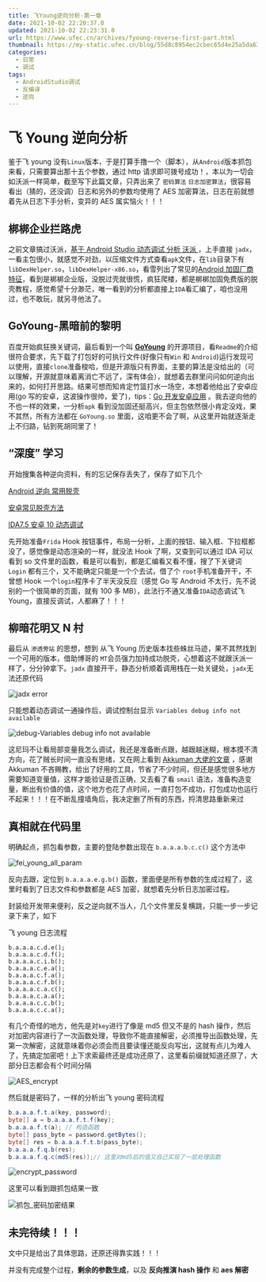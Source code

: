 ```yaml
---
title: 飞Young逆向分析-第一章
date: 2021-10-02 22:20:37.0
updated: 2021-10-02 22:23:31.0
url: https://www.ufec.cn/archives/fyoung-reverse-first-part.html
thumbnail: https://my-static.ufec.cn/blog/55d8c8954ec2cbec65d4e25a5da63395.png
categories:
  - 日常
  - 调试
tags:
  - AndroidStudio调试
  - 反编译
  - 逆向
---
```


# 飞 Young 逆向分析

鉴于飞 young 没有`Linux`版本，于是打算手撸一个（脚本），从`Android`版本抓包来看，只需要算出那十五个参数，通过 http 请求即可拨号成功！，本以为一切会如沃派一样简单，截至写下此篇文章，只弄出来了 `密码算法` `日志加密算法`，很容易看出（猜的，还没调）日志和另外的参数均使用了 AES 加密算法，日志在前就想着先从日志下手分析，变异的 AES 属实恼火！！！

## 梆梆企业拦路虎

之前文章搞过沃派，[基于 Android Studio 动态调试 分析 沃派 ](https://www.ufec.cn/archives/androidstudiodebug.html)，上手直接 `jadx`，一看主包很小，就感觉不对劲，以压缩文件方式查看`apk`文件，在`lib`目录下有 `libDexHelper.so`，`libDexHelper-x86.so`，看雪列出了常见的[Android 加固厂商特征](https://bbs.pediy.com/thread-223248.htm)，看到是梆梆企业版，没脱过壳就很慌，疯狂爬楼，都是梆梆加固免费版的脱壳教程，感觉希望十分渺茫，唯一看到的分析都直接上`IDA`看汇编了，咱也没用过，也不敢玩，就另寻他法了。

## GoYoung-黑暗前的黎明

百度开始疯狂换关键词，最后看到一个叫 **[GoYoung](https://gitee.com/zhyaoyu/LinkGoYoung)** 的开源项目，看`Readme`的介绍很符合要求，先下载了打包好的可执行文件(好像只有`Win` 和 `Android`)运行发现可以使用，直接`clone`准备梭哈，但是开源版只有界面，主要的算法是没给出的（可以理解，开源就意味着离消亡不远了，深有体会），就想着去群里问问如何逆向出来的，如何打开思路。结果可想而知肯定竹篮打水一场空，本想着他给出了安卓应用(go 写的安卓，这波操作很帅，爱了)，tips：[Go 开发安卓应用](https://blog.gokit.info/post/go-mobile/) 。我去逆向他的不也一样的效果，一分析`apk` 看到没加固还挺高兴，但主包依然很小肯定没戏，果不其然，所有方法都在 `GoYoung.so` 里面，这咱更不会了啊，从这里开始就逐渐走上不归路，钻到死胡同里了！

## “深度” 学习

开始搜集各种逆向资料，有的忘记保存丢失了，保存了如下几个

[Android 逆向 常用脱壳](https://lazzzaro.github.io/2020/05/10/reverse-Android%E9%80%86%E5%90%91/index.html)

[安卓常见脱壳方法](https://www.freebuf.com/column/210015.html)

[IDA7.5 安卓 10 动态调试](https://bbs.pediy.com/thread-269320.htm)

先开始准备`Frida` Hook 按钮事件，布局一分析，上面的按钮、输入框、下拉框都没了，感觉像是动态渲染的一样，就没法 Hook 了啊，又查到可以通过 IDA 可以看到 so 文件里的函数，看是可以看到，都是汇编看又看不懂，搜了下关键词 `Login` 都有三个，又不能确定只能是一个个去试，借了个 `root`手机准备开干，不曾想 Hook 一个`login`程序卡了半天没反应（感觉 Go 写 Android 不太行，先不说别的一个很简单的页面，就有 100 多 MB），此法行不通又准备`IDA`动态调试飞 Young，直接反调试，人都麻了！！！

## 柳暗花明又 N 村

最后从 `渗透旁站` 的思想，想到 从飞 Young 历史版本找些蛛丝马迹，果不其然找到一个可用的版本，借助博哥的 `MT`会员强力加持成功脱壳，心想着这不就跟沃派一样了，分分钟拿下。`jadx` 直接开干，静态分析顺着调用栈在一处关键处，`jadx`无法还原代码

![jadx error](https://my-static.ufec.cn/blog/dc9ec7ac14e4effb15e1fe09b06e8bb5.png)

只能想着动态调试一通操作后，调试控制台显示 `Variables debug info not available`

![debug-Variables debug info not available](https://my-static.ufec.cn/blog/76c18353da54e5f8dd1daf49feebfa1e.png)

这尼玛不让看局部变量我怎么调试，我还是准备断点跟，越跟越迷糊，根本摸不清方向，花了贼长时间一直没有思绪，又在网上看到 [Akkuman 大佬的文章](http://hacktech.cn/2019/05/21/re-hubei-feiyoung-pc-version/) ，感谢 Akkuman 不吝赐教，给出了好用的工具，节省了不少时间，但还是感觉很多地方需要知道变量值，这样才能验证是否正确，又去看了看 `smail` 语法，准备构造变量，断出有价值的值，这个地方也花了点时间，一直打包不成功，打包成功也运行不起来！！！在不断乱撞墙角后，我决定删了所有的东西，捋清思路重新来过

## 真相就在代码里

明确起点，抓包看参数，主要的登陆参数出现在 `b.a.a.a.b.c.c()` 这个方法中

![fei_young_all_param](https://my-static.ufec.cn/blog/82551ebac7c99733b34b360bcd1566e2.png)

反向去跟，定位到 `b.a.a.a.e.g.b()` 函数，里面便是所有参数的生成过程了，这里时看到了日志文件和参数都是 AES 加密，就想着先分析日志加密过程。

封装给开发带来便利，反之逆向就不当人，几个文件里反复横跳，只能一步一步记录下来了，如下

飞 young 日志流程

```
b.a.a.a.c.d.e();
b.a.a.a.c.d.f();
b.a.a.a.c.i.b();
b.a.a.a.c.e.a();
b.a.a.a.c.f.a();
b.a.a.a.c.f.b();
b.a.a.a.c.a.c();
b.a.a.a.c.a.a();
b.a.a.a.c.c.b();
b.a.a.a.c.c.a();
```

有几个奇怪的地方，他先是对`key`进行了像是 md5 但又不是的 hash 操作，然后对加密内容进行了一次函数处理，导致你不能直接解密，必须推导出函数处理，先第一次解密，这就意味着你必须会而且要读懂还能反向写出，这就有点儿为难人了，先搞定加密吧！上下求索最终还是成功还原了，这里看前缀就知道还原了，大部分日志都会有个时间分隔

![AES_encrypt](https://my-static.ufec.cn/blog/3494d3818dd43bc30e4d02b844dbc611.png)

然后就是密码了，一样的分析出飞 young 密码流程

```java
b.a.a.a.f.t.a(key, password);
byte[] a = b.a.a.a.f.t.f(key);
b.a.a.a.f.t(a); // 构造函数
byte[] pass_byte = password.getBytes();
byte[] res = b.a.a.a.f.t.b(pass_byte);
b.a.a.a.f.q.b(res);
b.a.a.a.f.q.c(md5(res));// 这里对md5后的值又自己实现了一层处理函数

```

![encrypt_password](https://my-static.ufec.cn/blog/00481e8bf1335e60ca244675a0f1c8b3.png)

这里可以看到跟抓包结果一致

![抓包_密码加密结果](https://my-static.ufec.cn/blog/bed01cda6158f0f8de48e73e6b8b073d.jpg)

## 未完待续！！！

文中只是给出了具体思路，还原还得靠实践！！！

并没有完成整个过程，**剩余的参数生成**，以及 **反向推演 hash 操作** 和 **aes 解密**
